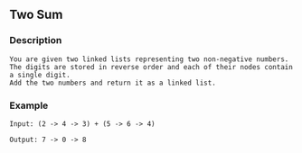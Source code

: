 ## Two Sum

### Description

```
You are given two linked lists representing two non-negative numbers. 
The digits are stored in reverse order and each of their nodes contain a single digit. 
Add the two numbers and return it as a linked list.

```

### Example

```
Input: (2 -> 4 -> 3) + (5 -> 6 -> 4)

Output: 7 -> 0 -> 8
```
